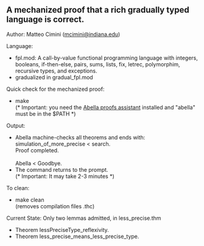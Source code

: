## A mechanized proof that a rich gradually typed language is correct. 

Author: Matteo Cimini (mcimini@indiana.edu)

Language: <br />
<ul>
<li> fpl.mod: A call-by-value functional programming language with integers, booleans, if-then-else, pairs, sums, lists, fix, letrec, polymorphim, recursive types, 
and exceptions.
<li> gradualized in gradual_fpl.mod
</ul>

Quick check for the mechanized proof: <br />
<ul>
<li> make 
 <br />    (* Important: you need the <a href="http://abella-prover.org">Abella proofs assistant</a> installed and "abella" must be in the $PATH *)  
</ul>
Output: <br />
<ul>
<li> Abella machine-checks all theorems and ends with:
<br />
simulation_of_more_precise < search.
<br />
Proof completed.
<br />
<br />
Abella < Goodbye.

<li> The command returns to the prompt. 
<br />(* Important: It may take 2-3 minutes *)  
</ul>
To clean: <br />
<ul>
<li> make clean 
	<br />  (removes compilation files .thc)
</ul>

Current State: Only two lemmas admitted, in less_precise.thm<br />
<ul>
<li> Theorem lessPreciseType_reflexivity.
	<br />  
<li> Theorem less_precise_means_less_precise_type.
</ul>

